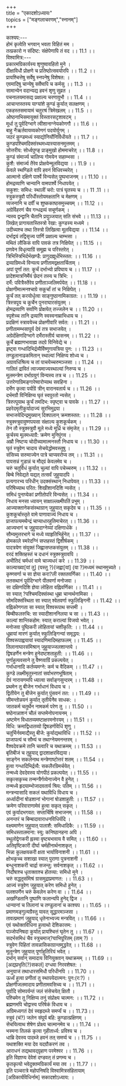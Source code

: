 +++    
title = "एकादशोऽध्यायः"      
topics = ["मङ्गलाचरणम्","स्नानम्"]    
+++    

काश्यप:---  
होमं कृत्वेति भगवान् भवता विहितं मम ।  
तत्प्रकारो न संदिष्ट: संक्षेपेणापि तं वद ।। 11.1 ।।  
विश्वामित्र:---  
प्रकारमग्रिकार्यस्य शृणुष्वावहितो मुने ।  
दीक्षाविधौ प्रोक्षणे च प्रतिष्ठोत्सवयोरपि ।। 11.2 ।।  
प्रायश्चित्तेषु सर्वेषु स्नपनेषु विशेषत: ।  
एवमादिषु चान्येषु सर्वेष्वपि च कर्मसु ।। 11.3 ।।  
सामान्येन वदान्यद्य हवनं शृणु सुव्रत ।  
पचनालयमासद्य प्रक्षाल्य चरणावुभौ ।। 11.4 ।।  
आचान्तस्तस्य याग्यांशे कुण्डं कुर्यात् सलक्षणम् ।  
एकहस्तसमायामं चतुरश्रं त्रिमेखलम् ।। 11.5 ।।  
ओष्ठनाभिसमायुक्तं विस्तारसटृशावटम् ।  
मूर्धा तु पूर्वदिग्भागे त्वीशानाग्नेयकोणगौ ।। 11.6 ।।  
बाहु नैऋर्तवायव्यकोणगं पदयोर्युगम् ।  
जठरं कुण्डमध्यं स्याद्योनिर्योनिर्विधीयते ।। 11.7 ।।  
कुण्डपश्चिमदिक्संस्थमध्यास्यासनमुत्तमम् ।  
सोत्तरीय: सोर्ध्वपुण्ङ् प्राङ्मुखो होममाचरेत् ।। 11.8 ।।  
कुण्डं संमार्ज्य चालिप्य गोमयेन सहाम्भसा ।  
कुशै: संमार्ज्य तैरेव प्रोक्षयेन्मूलविद्यया ।। 11.9 ।।  
केवले स्थण्डिले वापि हवनं विधिवच्चरेत् ।  
आत्मानो दक्षिणे पार्श्वे विन्यसेत् पुष्पभाजनम् ।। 11.10 ।।  
होमद्रव्याणि चान्यानि वामपार्श्वे निधापयेत् ।  
सकुशा: समिध: स्थालीं चरो: पात्रं घृतस्य च ।। 11 .11 ।।  
स्त्रुकस्त्रुवौ परिर्धीस्तोयमक्षतानि च मेक्षणम् ।  
व्यजनानि च दर्वीं च शुष्ककाष्ठसमुच्चयम् ।। 11.12 ।।  
अग्रेर्विहरणं चैव गन्धद्रव्यं सचूर्णकम् ।  
न्यस्य द्वन्द्वानि चैतानि प्रयुञ्जयात् सति संभवे ।। 11.13 ।।  
लिखेत् प्रागायतास्तिस्त्रो रेखा: कुण्डस्य मध्यमे ।  
उदीच्यश्च तथा तिस्त्रो लिखित्वा मूलविद्यया ।। 11.14 ।।  
दर्भाद्वयं तद्विसृज्य पार्णि प्रक्षाल्य चाम्भसा ।  
मथितं लौकिकं वापि पावकं तत्र निक्षिपेत् ।। 11.15 ।।  
प्रणवेन विधृत्याग्रिं समूह्म च परिस्तरेत् ।  
त्रिभिस्त्रिभिर्दर्भखण्डै: प्रागुदह्मूर्धभिस्तत: ।। 11.16 ।।  
द्रव्याग्रिमध्ये विन्यत्य प्रणीतामद्वक्षतार्चिताम् ।  
अपां पूर्णां तत: कूर्चं दर्भाभ्यो प्रपिघाय च ।। 11.17 ।।  
प्रादेशमात्रनिर्मेयं छेदनं तस्य च त्रिभि: ।  
दर्भै: पवित्रैस्तैरेव प्रणीताञ्जलिमर्पयेत् ।। 11.18 ।।  
प्रोक्षणीमात्मनश्चाग्रे सकूर्चां तां च निक्षिपेत् ।  
कूर्चं तत् करयोर्धृत्वा साङ्गुष्ठानामिकाग्रत: ।। 11.19 ।।  
त्रिस्त्रपूय च कूर्चेन पुनराघारसंयुतम् ।  
होमद्रव्याणि सर्वाणि प्रोक्षयेत् तज्जलेन च ।। 11.20 ।।  
स्पृशेच्च तानि द्रव्याणि स्वस्वनाम्राभिधाय च ।  
प्रदक्षिणं स्त्रावयेच्च प्रोक्षणीवारि सर्वत: ।। 11.21 ।।  
प्रणीतामम्भसापूर्य देवं तत्र सभाजयेत् ।  
अग्रेर्दक्षिणदिग्भागे दर्भैरास्तीर्य चासनम् ।। 11.22 ।।  
कूर्चे ब्रह्माणभावाह्म तदग्रे विनिवेद्ये च ।  
इष्ट्वा गन्धादिभिर्द्रव्यैर्विष्णुगायत्रिया पुन: ।। 11.23 ।।  
तण्डुलानाढकमितान् स्थाल्यां निक्षिप्य शोध्य च ।  
अग्रावधिश्रित्य च तां पाचयेच्चरुमञ्जसा ।। 11.24 ।।  
गालितं द्रावितं त्वाज्यमाज्यस्थाल्यां निरुप्य च ।  
मूलमन्त्रेण दर्भाग्रयुगं विन्यस्य तत्र च ।। 11.25 ।।  
उत्तरेणाग्रिमङ्गारेष्वारोप्याथ सवहिना ।  
दर्भेण कृत्वा पर्यग्रिं त्रीन् वारानवतार्य च ।। 11.26 ।।  
दर्भमग्रौ विनिक्षिप्य घृतं स्वपुरतो न्यसेत् ।  
त्रिरुत्पूयाथ कूर्चं तमदिभ: स्पृष्ट्वा च पावके ।। 11.27 ।।  
प्रहरेदमृतीकुर्यादाज्यं सुरभिमुद्रया ।  
सभाजयेदिन्द्रमुख्यान् दिक्पालान् क्रमशस्तत: ।। 11.28 ।।  
स्त्रुक्स्त्रुवावुष्णपयसा संक्षाल्य कुशकूर्चकम् ।  
तेन तौ स्त्रुक्स्त्रुवौ मूले मध्ये मूर्ध्रि च संमृजेत् ।। 11.29 ।।  
कूर्चस्य मूलमध्याग्रै: क्रमेण मुनिपुंगव ।  
अम्रौ निष्टप्य चोदीच्यामात्मनस्तौ निधाय च ।। 11.30 ।।  
घृतं स्त्रुवेण चादाय सेचयेद्धोमवस्तुषु ।  
संसिच्य सरुमाज्येन पात्रे चाप्यवरोप्य तम् ।। 11.31 ।।  
पायसन्नं गुडान्नं च मौद्ग्रं केवलमेव च ।  
चरुं चतुर्विधं कुर्यात् चुल्यां वापि पचेच्चरुम् ।। 11.32 ।।  
बिम्बे निवेद्यते यद्यत् तत्सर्वं जुहुयादपि ।  
प्रत्यगारभ्य परिधीन् उदक्संस्थान् निधापेयत् ।। 11.33 ।।  
परिषिच्याथ परित: शिखीशानदिशि न्यसेत् ।  
समिधं पुनाप्येकां प्रणीतोपरि विन्यसेत् ।। 11.34 ।।  
निधाय मनसा ध्यायन् साक्षाल्लक्ष्मीपतिं प्रभुम् ।  
आज्याक्तानेकसंस्थाग्रान् जुहुयात् सकृदेव च ।। 11.35 ।।  
कुशकूर्चास्तृते वामे पाणावाज्यं निधाय च ।  
प्राजापत्यमथैन्द्रं चाप्याधारहुतिमाचेरत् ।। 11.36 ।।  
आज्यभागं च जुहुयादाग्नेय्यां दक्षिणार्धके ।  
सौम्यमुत्तरभागे च मध्ये व्याहृतिभिर्हुनेत् ।। 11.37 ।।  
होमकाले स्मरेदग्निं सप्तहस्तं द्विशीर्षकम् ।  
पादत्रयेण संयुक्तं जिह्वासप्तकसंयुतम् ।। 11.38 ।।  
वरदं शक्तिहस्तं च दधानं स्त्रुक्स्त्रुवावपि ।  
अभीतिदं चर्मधरं वामे चाज्यधरं करे ।। 11.39 ।।  
काल्याख्या[यां तु] (यस्तु ?)(जह्वा[यां] (या ?)मध्यमं स्थानमुच्यते ।  
कृष्णवर्णा च सा ज्ञेया करा?ली रक्ततवर्णिका ।। 11.40 ।।  
ततसथानं पूर्वदिग्भागे पीतवर्णा मनोजवा ।  
सा दक्षिणदिशि ज्ञेया लोहिता वह्निवर्णिका ।। 11.41 ।।  
सा स्यात् ?पश्चिमदिक्संस्था धूम्रा चान्वर्थनामिका ।  
सोमदिक्संस्थिता सा स्यात् श्वेतवर्णा स्फुलिङ्गिनी ।। 11.42 ।।  
वह्निकोणगता सा स्यात् विश्वरूपाथ सप्तमी ।  
बिम्बीफलरुचि: सा स्यादीशाननिलया च सा ।। 11.43 ।।  
काल्यां शान्तिकहोम: स्यात् कराल्यां विजयो भवेत् ।  
मनोजवा पुष्ठिकरी लोहितायां चशीकृति: ।। 11.44 ।।  
धूम्रायां मारणं कुर्यात् स्फुलिङ्गिन्यां समृद्धय: ।  
विश्वरूपाह्वयायां स्यादणिमादिमहाफलम् ।। 11.45 ।।  
तिलानाघारसंमिश्रान् जुहुयाज्जलशान्तये ।  
द्विषडर्णेन मन्त्रेण हुनेदष्टशताहुती: ।। 11.46 ।।  
पूर्णाहुत्यवसाने तु वैष्णवाग्रिं प्रकल्पयेत् ।  
गर्भाधानादि कर्तव्यमग्ने: कर्म च वैदिकम् ।। 11.47 ।।  
कुण्डे लक्ष्मीमृतुस्नातां सर्वाभरणभूषिताम् ।  
देवं नारायणमपि ध्यात्वा सर्वाङ्गसुन्दरम् ।। 11.48 ।।  
प्रथमेन तु बीजेन गर्भाधानं विधाय च ।  
द्वितीयेन तु बीजेन कुर्यात् पुंसवनं तत: ।। 11.49 ।।  
सीमन्तोन्नयनं कुर्यात् तृतीयेनैव साधक: ।  
जातकर्म चतुर्थेन नामकर्म परेण तु ।। 11.50 ।।  
षष्ठेनान्नाशनं चौलं सप्तमेनोपनायनम् ।  
अष्टमेन विधातव्यमष्टाक्षरमनोरयम् ।। 11.51 ।।  
विधि: क्रमाद्विधातव्यो द्विषडर्णविधिं शृणु ।  
चतुर्भिर्नवमाद्यैस्तु बीजे: कुर्याद्यथाविधि ।। 11.52 ।।  
प्राजापत्यं च सौम्यं च तथाग्नेयमनन्तरम् ।  
वैश्वदेवक्रमे तानि चत्वारि च यथाक्रमम् ।। 11.53 ।।  
बृतिबीजं च तुहुयाद् द्वादशाक्षरविद्यया।  
साङ्गेन सकलेनाथ मन्त्रेणाष्टोत्तरं शतम् ।। 11.54 ।।  
हुत्वा गन्धादिभिर्द्रव्यै: सकलैरग्रिमर्चयेत् ।  
तन्मध्ये देवदेवस्य योगपीठं प्रकल्पयेत् ।। 11.55 ।।  
सकृत्सकृच्च तन्मन्त्रैर्गव्येनाज्येन वै हुनेत् ।  
तन्मध्ये हृदयाम्भोजादवतार्य श्रिय: पतिम् ।। 11.56 ।।  
मन्त्रन्यासादि सकलं यथाविधि विधाय च ।  
अर्ध्यादीनां षोडशानां भोगानां षोडशाहुती: ।। 11.57 ।।  
क्रमेण परिवाराणामेवं हुत्वा सकृत् सकृत् ।  
एवं कुर्यादभगवत: सप्तार्चिषि सभाजनम् ।। 11.58 ।।  
अनन्तरं च बिम्बादावाराधनविधिर्यदि ।  
वक्ष्यमाणेन जुहुयात् पालाशै: समिधादिकै: ।। 11.59 ।।  
समिधस्तालमाना: स्यु: कनिष्ठानहना अपि ।  
स्थूलोद्वेगकरी ह्नस्वा वृष्ट्यभावाय वै समित् ।। 11.60 ।।  
अतिवृष्टिकारी दीर्घा चर्महीनार्थनाशकृत् ।  
भिन्ना कुलक्षयकरी क्षता भार्याविनाशनी ।। 11.61 ।।  
क्षोभकृच्च सशाखा स्यात् पुराणा पुत्रनाशनी ।  
बन्धुनाशकरी चार्द्रा सजन्तु: सर्वनाशकृत् ।। 11.62 ।।  
निर्दोषाश्च धृताक्ताश्च होतव्या: समिधो मुने ।  
चरुं सद्ध्तृसंमिश्रं ग्रासमुद्राप्रमाणत: ।। 11.63 ।।  
आज्यं स्त्रुवेण जुहुयात् करेण समिधो हुनेत् ।  
पलशपर्णेन चरुं केवलेन करेण वा ।। 11.64 ।।  
अखण्डितानि पुष्पाणि फलान्यपि हुनेद् द्विज ।  
धान्यानां च तिलानां च तण्डुलानां च काश्यप ।। 11.65 ।।  
प्रमाणमङ्गुल्यग्रैस्तु यावत् सूद्धारमञ्जसा ।  
तावत्प्रमाणं जुहुयाद् धृतेनाभ्यज्य मन्त्रवित् ।। 11.66 ।।  
एवं यथोक्तविधिना हुत्वाथो देशिकात्तम: ।  
पञ्जोपनिषदा कुर्यात् प्रायश्चित्तं घृतेन तु ।। 11.67 ।।  
सदर्भसमिधं चैव स्त्रुचमाज्?याभिपूरितम् (ताम् ?) ।  
स्त्रुवेण पिहितां तावन्नासिकाग्रान्तमुद्धरेत् ।। 11.68 ।।  
मूलून्त्रेण जुहुयात् पूर्णाहुतिरियं भवेत् ।  
दर्भान् सर्वान् समादाय विनियुक्तान् यथाक्रमम् ।। 11.69 ।।  
[अद्यप्रभृति(?)सकलं] दग्धवा निरवशेषत: ।  
अनुयाजं तथाधारसमिधौ परिधीनपि ।। 11.70 ।।  
ऊर्ध्वं हुत्वा प्रणीतां तु स्थापयेदात्मन: पुन:(र:?) ।  
प्रोक्षणीजलमादाय प्रणीतामवसिच्य च ।। 11.71 ।।  
पूर्वादि सोमपर्यन्तं जलं संसेचयेत् क्षितौ ।  
पश्चिमेन तु निक्षिप्य तनुं संप्रोक्ष्य चात्मन: ।। 11.72 ।।  
ब्रह्मणमपि चोद्वास्य परिषेकं विधाय च ।  
अग्रिमध्यगतं देवं स्वहृदब्जे समर्प्यं च ।। 11.73।।  
स्त्रुवं (चं?) जलेन संपूर्य बहि: कुण्डात्प्रक्षिणम् ।  
सेचयित्वाथ शेषेण प्रोक्ष्य चात्मानमेव च ।। 11.74 ।।  
भस्मना तिलकं कृत्वा गृहीतार्ध्य: प्रविश्य च ।  
धाम्रि देवस्य पादब्जे हवनं तत् समर्प्य च ।। 11.75 ।।  
यथाशक्ति मया देव यदग्रौकरणं तव ।  
आराधनं तद्यथावद्ग्रृहाण परमेश्वर ।। 11.76 ।।  
इति विज्ञाप्य देवेशं दण्डवत् तं प्रणम्य च ।  
कृतकृत्यो भवेदुक्तमग्रिकार्यं मया तव ।। 11.77 ।।  
इति पञ्चरात्रे महोपनिषदि विश्वामित्रसंहितायाम्  
[अग्रिकार्यविधिर्नाम] सकादशोऽध्याय: ।  
